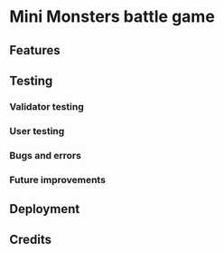# Mini Monsters battle game 

## Features

## Testing

### Validator testing

### User testing

### Bugs and errors

### Future improvements

## Deployment

## Credits